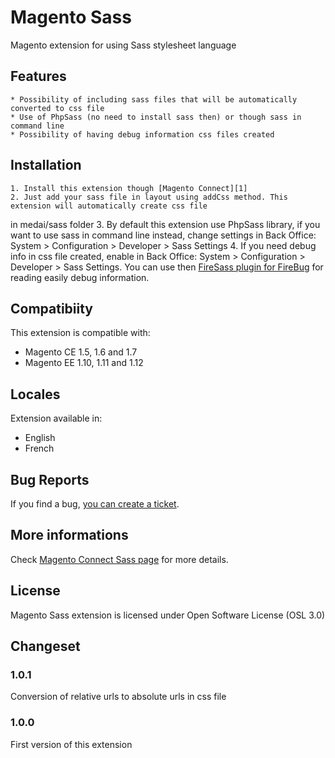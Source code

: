 Magento Sass
============

Magento extension for using Sass stylesheet language

## Features
    * Possibility of including sass files that will be automatically converted to css file
    * Use of PhpSass (no need to install sass then) or though sass in command line
    * Possibility of having debug information css files created

## Installation
    1. Install this extension though [Magento Connect][1]
    2. Just add your sass file in layout using addCss method. This extension will automatically create css file
 in medai/sass folder
    3. By default this extension use PhpSass library, if you want to use sass in command line instead,
    change settings in Back Office: System > Configuration > Developer > Sass Settings
    4. If you need debug info in css file created, enable in Back Office: System > Configuration > Developer > Sass Settings.
    You can use then [FireSass plugin for FireBug][2] for reading easily debug information.

## Compatibiity
This extension is compatible with:

 * Magento CE 1.5, 1.6 and 1.7
 * Magento EE 1.10, 1.11 and 1.12

## Locales
Extension available in:

 * English
 * French

## Bug Reports
If you find a bug, [you can create a ticket][3].

## More informations
Check [Magento Connect Sass page][1] for more details.

## License
Magento Sass extension is licensed under Open Software License (OSL 3.0)

## Changeset
### 1.0.1
Conversion of relative urls to absolute urls in css file

### 1.0.0
First version of this extension

[1]: http://www.magentocommerce.com/magento-connect/catalog/product/view/id/14634/
[2]: https://addons.mozilla.org/en-US/firefox/addon/firesass-for-firebug/
[3]: https://github.com/laurent35240/magento-sass/issues